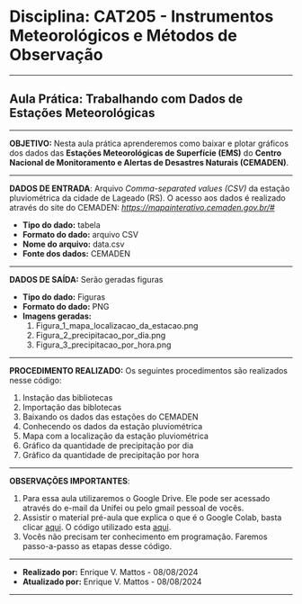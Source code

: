 # **Disciplina:** CAT205 - Instrumentos Meteorológicos e Métodos de Observação


---
## **Aula Prática:** Trabalhando com Dados de Estações Meteorológicas

---


**OBJETIVO:** Nesta aula prática aprenderemos como baixar e plotar gráficos dos dados das **Estações Meteorológicas de Superfície (EMS)** do **Centro Nacional de Monitoramento e Alertas de Desastres Naturais (CEMADEN)**.

---


**DADOS DE ENTRADA**: Arquivo *Comma-separated values (CSV)* da estação pluviométrica da cidade de Lageado (RS). O acesso aos dados é realizado através do site do CEMADEN: *https://mapainterativo.cemaden.gov.br/#*

- **Tipo do dado:** tabela  
- **Formato do dado:** arquivo CSV
- **Nome do arquivo:** data.csv
- **Fonte dos dados:** CEMADEN


---

**DADOS DE SAÍDA:** Serão geradas figuras
- **Tipo do dado:** Figuras
- **Formato do dado:** PNG
- **Imagens geradas:**
    1. Figura_1_mapa_localizacao_da_estacao.png
    2. Figura_2_precipitacao_por_dia.png
    3. Figura_3_precipitacao_por_hora.png




---

**PROCEDIMENTO REALIZADO:** Os seguintes procedimentos são realizados nesse código:

1.   Instação das bibliotecas
2.   Importação das biblotecas
3.   Baixando os dados das estações do CEMADEN
4.   Conhecendo os dados da estação pluviométrica
5.   Mapa com a localização da estação pluviométrica
6.   Gráfico da quantidade de precipitação por dia
7.   Gráfico da quantidade de precipitação por hora


---



**OBSERVAÇÕES IMPORTANTES**:
1. Para essa aula utilizaremos o Google Drive. Ele pode ser acessado através do e-mail da Unifei ou pelo gmail pessoal de vocês.
2. Assistir o material pré-aula que explica o que é o Google Colab, basta clicar [aqui](https://drive.google.com/file/d/1yBoph8aoyWbx-oWGA_bNA6d93zT18qRU/view?usp=sharing). O código utilizado esta [aqui](https://drive.google.com/file/d/10aXWHwbBAZd1qyQTTXu-9MxQ2tMctsFX/view?usp=sharing).
2. Vocês não precisam ter conhecimento em programação. Faremos passo-a-passo as etapas desse código.


---


- **Realizado por:** Enrique V. Mattos - 08/08/2024
- **Atualizado por:** Enrique V. Mattos - 08/08/2024

---
